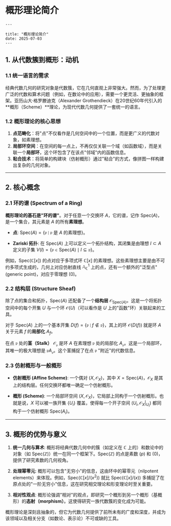 # 概形理论简介

    ---

    title: "概形理论简介"
    date: 2025-07-03
    ---

## 1. 从代数簇到概形：动机

### 1.1 统一语言的需求

经典代数几何的研究对象是代数簇，它在几何直观上非常强大。然而，为了处理更广泛的代数和算术问题（例如，在数论中的应用），需要一个更灵活、更抽象的框架。亚历山大·格罗滕迪克（Alexander Grothendieck）在20世纪60年代引入的**概形（Scheme）**理论，为现代代数几何提供了一套统一的语言。

### 1.2 概形理论的核心思想

1. **点范畴化**：将"点"不仅看作是几何空间中的一个位置，而是更广义的代数对象，如素理想。
2. **局部环空间**：在空间的每一点上，不再仅仅关联一个域（如函数域），而是关联一个**局部环**，这个环包含了在该点"邻域"内的函数信息。
3. **粘合技术**：将简单的构建块（仿射概形）通过"粘合"的方式，像拼图一样构建出复杂的几何对象。

---

## 2. 核心概念

### 2.1 环的谱 (Spectrum of a Ring)

**概形理论的基石是"环的谱"**。对于任意一个交换环 $A$，它的谱，记作 $\text{Spec}(A)$，是一个集合，其元素是 $A$ 的所有**素理想**。

- **点**: $\text{Spec}(A) = \{ \mathfrak{p} \mid \mathfrak{p} \text{ 是 } A \text{ 的素理想} \}$。

- **Zariski 拓扑**: 在 $\text{Spec}(A)$ 上可以定义一个拓扑结构，其闭集是由理想 $I \subset A$ 定义的子集 $V(I) = \{ \mathfrak{p} \in \text{Spec}(A) \mid I \subseteq \mathfrak{p} \}$。

例如，$\text{Spec}(\mathbb{C}[x])$ 的点对应于多项式环 $\mathbb{C}[x]$ 的素理想。这些素理想主要是由不可约多项式生成的，几何上对应仿射直线 $\mathbb{A}^1_\mathbb{C}$ 上的点，还有一个额外的"泛型点"(generic point)，对应于零理想 $(0)$。

### 2.2 结构层 (Structure Sheaf)

除了点的集合和拓扑，$\text{Spec}(A)$ 还配备了一个**结构层** $\mathcal{O}_{\text{Spec}(A)}$。这是一个将拓扑空间中的每个开集 $U$ 与一个环 $\mathcal{O}(U)$（可以看作是 $U$ 上的"函数"环）关联起来的工具。

对于 $\text{Spec}(A)$ 上的一个基本开集 $D(f) = \{ \mathfrak{p} \mid f \notin \mathfrak{p} \}$，其上的环 $\mathcal{O}(D(f))$ 就是环 $A$ 关于元素 $f$ 的**局部化** $A_f$。

在点 $\mathfrak{p}$ 处的**茎（Stalk）** $\mathcal{O}_{\mathfrak{p}}$ 是环 $A$ 在素理想 $\mathfrak{p}$ 处的局部化 $A_{\mathfrak{p}}$。这是一个局部环，其唯一的极大理想是 $\mathfrak{p}A_{\mathfrak{p}}$。这个茎捕捉了在点 $\mathfrak{p}$ "附近"的代数信息。

### 2.3 仿射概形与一般概形

- **仿射概形 (Affine Scheme)**: 一个偶对 $(X, \mathcal{O}_X)$，其中 $X = \text{Spec}(A)$，$\mathcal{O}_X$ 是其上的结构层。任何交换环都唯一确定一个仿射概形。

- **概形 (Scheme)**: 一个局部环空间 $(X, \mathcal{O}_X)$，它局部上同构于一个仿射概形。也就是说，$X$ 可以被一族开集 $\{U_i\}$ 覆盖，使得每一个开子空间 $(U_i, \mathcal{O}_X|_{U_i})$ 都同构于一个仿射概形 $\text{Spec}(A_i)$。

---

## 3. 概形的优势与意义

1. **统一几何与算术**: 概形将经典代数几何中的簇（如定义在 $\mathbb{C}$ 上的）和数论中的对象（如 $\text{Spec}(\mathbb{Z})$）统一在同一个框架下。$\text{Spec}(\mathbb{Z})$ 的点是素数 $(p)$ 和 $(0)$，提供了研究素数的几何视角。

2. **处理幂零元**: 概形可以包含"无穷小"的信息，这由环中的幂零元（nilpotent elements）来体现。例如，$\text{Spec}(\mathbb{C}[x]/(x^2))$ 就比 $\text{Spec}(\mathbb{C}[x]/(x))$ 多捕捉了在原点处的"一阶无穷小"信息，这在研究相交理论和形变理论时至关重要。

3. **相对性观点**: 概形论强调"相对"的观点，即研究一个概形到另一个概形（基概形）的**态射（morphism）**。这使得研究一族代数簇的变化成为可能。

概形理论是深刻且抽象的，但它为代数几何提供了前所未有的广度和深度，并成为该领域以及相关分支（如数论、表示论）不可或缺的工具。
